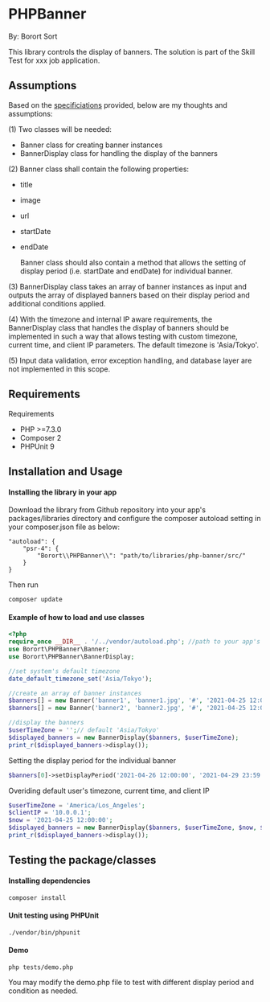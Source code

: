 # PHPBanner
By: Borort Sort

This library controls the display of banners. The solution is part of the Skill Test for xxx job application.

## Assumptions
Based on the [specificiations](SKILL_TEST.en.md) provided, below are my thoughts and assumptions: 

(1) Two classes will be needed: 
- Banner class for creating banner instances
- BannerDisplay class for handling the display of the banners

(2) Banner class shall contain the following properties:
- title
- image
- url
- startDate
- endDate
  
  Banner class should also contain a method that allows the setting of display period (i.e. startDate and endDate) for individual banner.

(3) BannerDisplay class takes an array of banner instances as input and outputs the array of displayed banners based on their display period and additional conditions applied.

(4) With the timezone and internal IP aware requirements, the BannerDisplay class that handles the display of banners should be implemented in such a way that allows testing with custom timezone, current time, and client IP parameters. The default timezone is 'Asia/Tokyo'.

(5) Input data validation, error exception handling, and database layer are not implemented in this scope.

## Requirements

Requirements
- PHP >=7.3.0
- Composer 2
- PHPUnit 9

## Installation and Usage

#### Installing the library in your app

Download the library from Github repository into your app's packages/libraries directory and configure the composer autoload setting in your composer.json file as below:

```
"autoload": {
    "psr-4": {
        "Borort\\PHPBanner\\": "path/to/libraries/php-banner/src/"
    }
}
```
Then run
```
composer update
```


#### Example of how to load and use classes

```php
<?php 
require_once __DIR__ . '/../vendor/autoload.php'; //path to your app's composer autoload
use Borort\PHPBanner\Banner;
use Borort\PHPBanner\BannerDisplay;

//set system's default timezone
date_default_timezone_set('Asia/Tokyo');

//create an array of banner instances
$banners[] = new Banner('banner1', 'banner1.jpg', '#', '2021-04-25 12:00:00', '2021-04-28 23:59:59');
$banners[] = new Banner('banner2', 'banner2.jpg', '#', '2021-04-25 12:00:00', '2021-04-28 23:59:59');

//display the banners
$userTimeZone = '';// default 'Asia/Tokyo'
$displayed_banners = new BannerDisplay($banners, $userTimeZone);
print_r($displayed_banners->display());
```

Setting the display period for the individual banner

```php
$banners[0]->setDisplayPeriod('2021-04-26 12:00:00', '2021-04-29 23:59:59');
```

Overiding default user's timezone, current time, and client IP

```php
$userTimeZone = 'America/Los_Angeles';
$clientIP = '10.0.0.1';
$now = '2021-04-25 12:00:00';
$displayed_banners = new BannerDisplay($banners, $userTimeZone, $now, $clientIP);
print_r($displayed_banners->display());

```


## Testing the package/classes

#### Installing dependencies

```
composer install
```

#### Unit testing using PHPUnit

```
./vendor/bin/phpunit
```
#### Demo

```
php tests/demo.php
```
You may modify the demo.php file to test with different display period and condition as needed.


